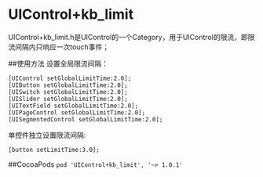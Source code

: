 # UIControl+kb_limit
UIControl+kb_limit.h是UIControl的一个Category，用于UIControl的限流，即限流间隔内只响应一次touch事件；

##使用方法
设置全局限流间隔：

``` Object-C
[UIControl setGlobalLimitTime:2.0];
[UIButton setGlobalLimitTime:2.0];
[UISwitch setGlobalLimitTime:2.0];
[UISlider setGlobalLimitTime:2.0];
[UITextField setGlobalLimitTime:2.0];
[UIPageControl setGlobalLimitTime:2.0];
[UISegmentedControl setGlobalLimitTime:2.0];
```

单控件独立设置限流间隔:

``` Object-C
[button setLimitTime:3.0];
```

##CocoaPods
`pod 'UIControl+kb_limit', '~> 1.0.1'`

